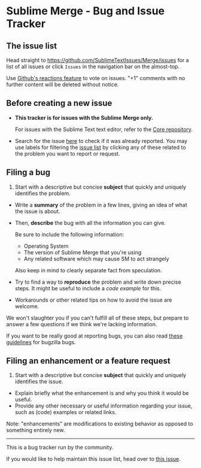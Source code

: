 # Sublime Merge - Bug and Issue Tracker

## The issue list

Head straight to <https://github.com/SublimeTextIssues/Merge/issues>
for a list of all issues 
or click `Issues` in the navigation bar on the almost-top.

Use [Github's reactions feature](https://github.com/blog/2119-add-reactions-to-pull-requests-issues-and-comments)
to vote on issues. 
"+1" comments with no further content will be deleted without notice.

## Before creating a new issue

* **This tracker is for issues with the Sublime Merge only.**

  For issues with the Sublime Text text editor,
  refer to the [Core repository](https://github.com/SublimeTextIssues/Core).

* Search for the issue [here](https://github.com/SublimeTextIssues/Merge/search?q=&type=Issues) 
  to check if it was already reported. 
  You may use labels for filtering the [issue list](https://github.com/SublimeTextIssues/Core/issues) 
  by clicking any of these related to the problem you want to report or request.

## Filing a bug

1. Start with a descriptive but concise **subject** 
   that quickly and uniquely identifies the problem.
*  Write a **summary** of the problem in a few lines, 
   giving an idea of what the issue is about.
*  Then, **describe** the bug with all the information you can give.
   
   Be sure to include the following information:
   * Operating System
   * The version of Sublime Merge that you're using
   * Any related software which may cause SM to act strangely

   Also keep in mind to clearly separate fact from speculation.
*  Try to find a way to **reproduce** the problem and write down precise steps. 
   It might be useful to include a *code example* for this.
*  Workarounds or other related tips on how to avoid the issue are welcome.

We won't slaughter you 
if you can't fulfill all of these steps, 
but prepare to answer a few questions 
if we think we're lacking information.

If you want to be really good at reporting bugs, 
you can also read [these guidelines](https://landfill.bugzilla.org/bugzilla-5.0-branch/page.cgi?id=bug-writing.html) 
for bugzilla bugs.

## Filing an enhancement or a feature request

1. Start with a descriptive but concise **subject** 
   that quickly and uniquely identifies the issue.
*  Explain briefly what the enhancement is 
   and why you think it would be useful.
*  Provide any other necessary or useful information regarding your issue, 
   such as (code) examples or related links.

Note: "enhancements" are modifications to existing behavior as opposed to something entirely new.

---

This is a bug tracker run by the community.

If you would like to help maintain this issue list, 
head over to [this issue](https://github.com/SublimeTextIssues/Core/issues/614).
